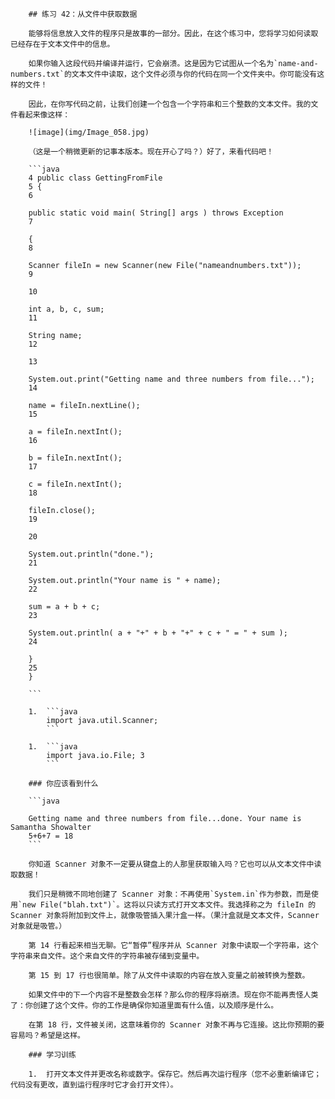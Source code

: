         ## 练习 42：从文件中获取数据

        能够将信息放入文件的程序只是故事的一部分。因此，在这个练习中，您将学习如何读取已经存在于文本文件中的信息。

        如果你输入这段代码并编译并运行，它会崩溃。这是因为它试图从一个名为`name-and-numbers.txt`的文本文件中读取，这个文件必须与你的代码在同一个文件夹中。你可能没有这样的文件！

        因此，在你写代码之前，让我们创建一个包含一个字符串和三个整数的文本文件。我的文件看起来像这样：

        ![image](img/Image_058.jpg)

        （这是一个稍微更新的记事本版本。现在开心了吗？）好了，来看代码吧！

        ```java
        4 public class GettingFromFile
        5 {
        6

        public static void main( String[] args ) throws Exception
        7

        {
        8

        Scanner fileIn = new Scanner(new File("name­and­numbers.txt"));
        9

        10

        int a, b, c, sum;
        11

        String name;
        12

        13

        System.out.print("Getting name and three numbers from file...");
        14

        name = fileIn.nextLine();
        15

        a = fileIn.nextInt();
        16

        b = fileIn.nextInt();
        17

        c = fileIn.nextInt();
        18

        fileIn.close();
        19

        20

        System.out.println("done.");
        21

        System.out.println("Your name is " + name);
        22

        sum = a + b + c;
        23

        System.out.println( a + "+" + b + "+" + c + " = " + sum );
        24

        }
        25
        }

        ```

        1.  ```java
            import java.util.Scanner;
            ```

        1.  ```java
            import java.io.File; 3
            ```

        ### 你应该看到什么

        ```java

        Getting name and three numbers from file...done. Your name is Samantha Showalter
        5+6+7 = 18
        ```

        你知道 Scanner 对象不一定要从键盘上的人那里获取输入吗？它也可以从文本文件中读取数据！

        我们只是稍微不同地创建了 Scanner 对象：不再使用`System.in`作为参数，而是使用`new File("blah.txt")`。这将以只读方式打开文本文件。我选择称之为 fileIn 的 Scanner 对象将附加到文件上，就像吸管插入果汁盒一样。（果汁盒就是文本文件，Scanner 对象就是吸管。）

        第 14 行看起来相当无聊。它“暂停”程序并从 Scanner 对象中读取一个字符串，这个字符串来自文件。这个来自文件的字符串被存储到变量中。

        第 15 到 17 行也很简单。除了从文件中读取的内容在放入变量之前被转换为整数。

        如果文件中的下一个内容不是整数会怎样？那么你的程序将崩溃。现在你不能再责怪人类了：你创建了这个文件。你的工作是确保你知道里面有什么值，以及顺序是什么。

        在第 18 行，文件被关闭，这意味着你的 Scanner 对象不再与它连接。这比你预期的要容易吗？希望是这样。

        ### 学习训练

        1.  打开文本文件并更改名称或数字。保存它。然后再次运行程序（您不必重新编译它；代码没有更改，直到运行程序时它才会打开文件）。

